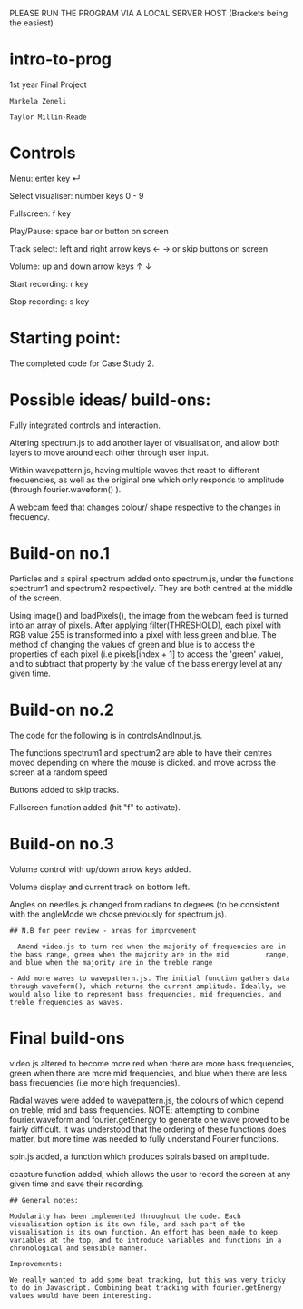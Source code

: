 PLEASE RUN THE PROGRAM VIA A LOCAL SERVER HOST (Brackets being the easiest)

# intro-to-prog
1st year Final Project

    Markela Zeneli
    
    Taylor Millin-Reade

# Controls

Menu: enter key ↵

Select visualiser: number keys 0 - 9

Fullscreen: f key

Play/Pause: space bar or button on screen

Track select: left and right arrow keys ← → or skip buttons on screen

Volume: up and down arrow keys ↑ ↓

Start recording: r key

Stop recording: s key

# Starting point:

The completed code for Case Study 2.


# Possible ideas/ build-ons:

Fully integrated controls and interaction.

Altering spectrum.js to add another layer of visualisation, and allow both layers to move around each other through user input.

Within wavepattern.js, having multiple waves that react to different frequencies, as well as the original one which only responds to amplitude (through fourier.waveform() ).

A webcam feed that changes colour/ shape respective to the changes in frequency.


# Build-on no.1

Particles and a spiral spectrum added onto spectrum.js, under the functions spectrum1 and spectrum2 respectively. They are both centred at the middle of the screen.

Using image() and loadPixels(), the image from the webcam feed is turned into an array of pixels. After applying filter(THRESHOLD), each pixel with RGB value 255 is transformed into a pixel with less green and blue. The method of changing the values of green and blue is to access the properties of each pixel (i.e pixels[index + 1] to access the 'green' value), and to subtract that property by the value of the bass energy level at any given time. 


# Build-on no.2

The code for the following is in controlsAndInput.js.

The functions spectrum1 and spectrum2 are able to have their centres moved depending on where the mouse is clicked. and move across the screen at a random speed

Buttons added to skip tracks.

Fullscreen function added (hit "f" to activate).


# Build-on no.3

Volume control with up/down arrow keys added.

Volume display and current track on bottom left.

Angles on needles.js changed from radians to degrees (to be consistent with the angleMode we chose previously for spectrum.js).

    
    ## N.B for peer review - areas for improvement
    
    - Amend video.js to turn red when the majority of frequencies are in the bass range, green when the majority are in the mid         range, and blue when the majority are in the treble range
    
    - Add more waves to wavepattern.js. The initial function gathers data through waveform(), which returns the current amplitude. Ideally, we would also like to represent bass frequencies, mid frequencies, and treble frequencies as waves. 
    
# Final build-ons

video.js altered to become more red when there are more bass frequencies, green when there are more mid frequencies, and blue when there are less bass frequencies (i.e more high frequencies).

Radial waves were added to wavepattern.js, the colours of which depend on treble, mid and bass frequencies. NOTE: attempting to combine fourier.waveform and fourier.getEnergy to generate one wave proved to be fairly difficult. It was understood that the ordering of these functions does matter, but more time was needed to fully understand Fourier functions.

spin.js added, a function which produces spirals based on amplitude.

ccapture function added, which allows the user to record the screen at any given time and save their recording. 

    ## General notes:
    
    Modularity has been implemented throughout the code. Each visualisation option is its own file, and each part of the visualisation is its own function. An effort has been made to keep variables at the top, and to introduce variables and functions in a chronological and sensible manner. 
    
    Improvements:
    
    We really wanted to add some beat tracking, but this was very tricky to do in Javascript. Combining beat tracking with fourier.getEnergy values would have been interesting. 






